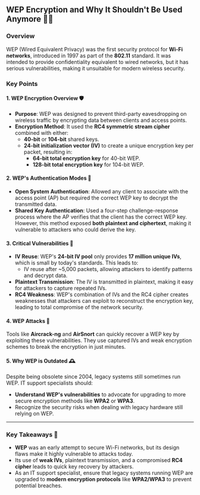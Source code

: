 ## WEP Encryption and Why It Shouldn't Be Used Anymore 🚫🔑

### Overview
WEP (Wired Equivalent Privacy) was the first security protocol for **Wi-Fi networks**, introduced in 1997 as part of the **802.11** standard. It was intended to provide confidentiality equivalent to wired networks, but it has serious vulnerabilities, making it unsuitable for modern wireless security.

### Key Points

#### 1. WEP Encryption Overview 🛡️
- **Purpose**: WEP was designed to prevent third-party eavesdropping on wireless traffic by encrypting data between clients and access points.
- **Encryption Method**: It used the **RC4 symmetric stream cipher** combined with either:
  - **40-bit** or **104-bit** shared keys.
  - **24-bit initialization vector (IV)** to create a unique encryption key per packet, resulting in:
    - **64-bit total encryption key** for 40-bit WEP.
    - **128-bit total encryption key** for 104-bit WEP.

#### 2. WEP's Authentication Modes 🔐
- **Open System Authentication**: Allowed any client to associate with the access point (AP) but required the correct WEP key to decrypt the transmitted data.
- **Shared Key Authentication**: Used a four-step challenge-response process where the AP verifies that the client has the correct WEP key. However, this method exposed **both plaintext and ciphertext**, making it vulnerable to attackers who could derive the key.

#### 3. Critical Vulnerabilities 🚨
- **IV Reuse**: WEP's **24-bit IV pool** only provides **17 million unique IVs**, which is small by today's standards. This leads to:
  - IV reuse after ~5,000 packets, allowing attackers to identify patterns and decrypt data.
- **Plaintext Transmission**: The IV is transmitted in plaintext, making it easy for attackers to capture repeated IVs.
- **RC4 Weakness**: WEP's combination of IVs and the RC4 cipher creates weaknesses that attackers can exploit to reconstruct the encryption key, leading to total compromise of the network security.

#### 4. WEP Attacks 🔧
Tools like **Aircrack-ng** and **AirSnort** can quickly recover a WEP key by exploiting these vulnerabilities. They use captured IVs and weak encryption schemes to break the encryption in just minutes.

#### 5. Why WEP is Outdated 🕰️
Despite being obsolete since 2004, legacy systems still sometimes run WEP. IT support specialists should:
- **Understand WEP's vulnerabilities** to advocate for upgrading to more secure encryption methods like **WPA2** or **WPA3**.
- Recognize the security risks when dealing with legacy hardware still relying on WEP.

---

### **Key Takeaways** 📌
- **WEP** was an early attempt to secure Wi-Fi networks, but its design flaws make it highly vulnerable to attacks today.
- Its use of **weak IVs**, plaintext transmission, and a compromised **RC4 cipher** leads to quick key recovery by attackers.
- As an IT support specialist, ensure that legacy systems running WEP are upgraded to **modern encryption protocols** like **WPA2/WPA3** to prevent potential breaches.

